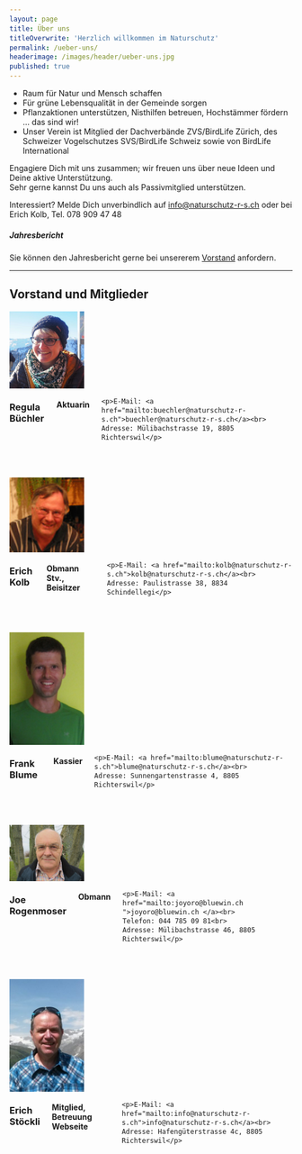```yaml
---
layout: page
title: Über uns
titleOverwrite: 'Herzlich willkommen im Naturschutz'
permalink: /ueber-uns/
headerimage: /images/header/ueber-uns.jpg
published: true
---
```


* Raum für Natur und Mensch schaffen
* Für grüne Lebensqualität in der Gemeinde sorgen
* Pflanzaktionen unterstützen, Nisthilfen betreuen, Hochstämmer fördern … das sind wir! 
* Unser Verein ist Mitglied der Dachverbände ZVS/BirdLife Zürich, des Schweizer Vogelschutzes SVS/BirdLife Schweiz sowie von BirdLife International


Engagiere Dich mit uns zusammen; wir freuen uns über neue Ideen und Deine aktive Unterstützung.   
Sehr gerne kannst Du uns auch als Passivmitglied unterstützen. 

Interessiert? Melde Dich unverbindlich auf info@naturschutz-r-s.ch oder bei 
Erich Kolb, Tel. 078 909 47 48  
  

##### Jahresbericht
Sie können den Jahresbericht gerne bei unsererem <a href="mailto:info@naturschutz-r-s.ch">Vorstand</a> anfordern.

<hr>

## Vorstand und Mitglieder

<div class="row" style="margin-bottom:50px;">
  <div class="large-2 columns">
    <img width="133" src="/images/ueber-uns/NSRS_Regula-2.jpg"/>
  </div>
  <div class="large-10 columns">
    <h3>Regula Büchler</h3>
    <h4>Aktuarin</h4>

    <p>E-Mail: <a href="mailto:buechler@naturschutz-r-s.ch">buechler@naturschutz-r-s.ch</a><br>
    Adresse: Mülibachstrasse 19, 8805 Richterswil</p>
  </div>
</div>

<div class="row" style="margin-bottom:50px;">
  <div class="large-2 columns">
    <img width="133" src="/images/ueber-uns/erich-kolb.jpg"/>
  </div>
  <div class="large-10 columns">
      <h3>Erich Kolb</h3>
      <h4>Obmann Stv., Beisitzer</h4>

    <p>E-Mail: <a href="mailto:kolb@naturschutz-r-s.ch">kolb@naturschutz-r-s.ch</a><br>
    Adresse: Paulistrasse 38, 8834 Schindellegi</p>
  </div>
</div>


<div class="row" style="margin-bottom:50px;">
  <div class="large-2 columns">
    <img width="133" src="/images/ueber-uns/frank_blume.png"/>
  </div>
  <div class="large-10 columns">
      <h3>Frank Blume</h3>
      <h4>Kassier</h4>

    <p>E-Mail: <a href="mailto:blume@naturschutz-r-s.ch">blume@naturschutz-r-s.ch</a><br>
    Adresse: Sunnengartenstrasse 4, 8805 Richterswil</p>
  </div>
</div>


<div class="row" style="margin-bottom:50px;">
  <div class="large-2 columns">
    <img width="133" src="/images/ueber-uns/joe.jpg"/>
  </div>
  <div class="large-10 columns">
      <h3>Joe Rogenmoser</h3>
      <h4>Obmann</h4>

    <p>E-Mail: <a href="mailto:joyoro@bluewin.ch ">joyoro@bluewin.ch </a><br>
    Telefon: 044 785 09 81<br>
    Adresse: Mülibachstrasse 46, 8805 Richterswil</p>
  </div>
</div>


<div class="row" style="margin-bottom:50px;">
  <div class="large-2 columns">
    <img width="133" src="/images/ueber-uns/erich_stoeckli.jpg"/>
  </div>
  <div class="large-10 columns">
      <h3>Erich Stöckli</h3>
      <h4>Mitglied, Betreuung Webseite</h4>
    
    <p>E-Mail: <a href="mailto:info@naturschutz-r-s.ch">info@naturschutz-r-s.ch</a><br>
    Adresse: Hafengüterstrasse 4c, 8805 Richterswil</p>
  </div>
</div>


[praesident-email]: mailto:info@naturschutz-r-s.ch
